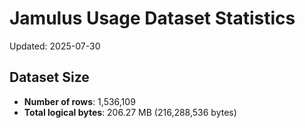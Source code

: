 # Jamulus Usage Dataset Statistics

Updated: 2025-07-30

## Dataset Size
- **Number of rows**: 1,536,109
- **Total logical bytes**: 206.27 MB (216,288,536 bytes)
